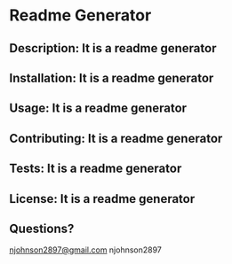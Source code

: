 # Readme Generator 
  ## Description: It is a readme generator
  ## Installation: It is a readme generator
  ## Usage: It is a readme generator
  ## Contributing: It is a readme generator
  ## Tests: It is a readme generator
  ## License: It is a readme generator
  ## Questions?
  njohnson2897@gmail.com
  njohnson2897

